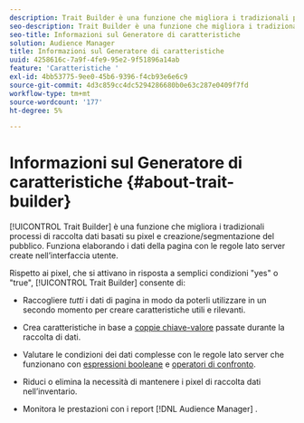```yaml
---
description: Trait Builder è una funzione che migliora i tradizionali processi di raccolta dati basati su pixel e creazione/segmentazione del pubblico. Funziona elaborando i dati della pagina con le regole lato server create nell’interfaccia utente.
seo-description: Trait Builder è una funzione che migliora i tradizionali processi di raccolta dati basati su pixel e creazione/segmentazione del pubblico. Funziona elaborando i dati della pagina con le regole lato server create nell’interfaccia utente.
seo-title: Informazioni sul Generatore di caratteristiche
solution: Audience Manager
title: Informazioni sul Generatore di caratteristiche
uuid: 4258616c-7a9f-4fe9-95e2-9f51896a14ab
feature: 'Caratteristiche '
exl-id: 4bb53775-9ee0-45b6-9396-f4cb93e6e6c9
source-git-commit: 4d3c859cc4dc5294286680b0e63c287e0409f7fd
workflow-type: tm+mt
source-wordcount: '177'
ht-degree: 5%

---
```


# Informazioni sul Generatore di caratteristiche {#about-trait-builder}

[!UICONTROL Trait Builder] è una funzione che migliora i tradizionali processi di raccolta dati basati su pixel e creazione/segmentazione del pubblico. Funziona elaborando i dati della pagina con le regole lato server create nell’interfaccia utente.

<!-- c_tb_about.xml -->

Rispetto ai pixel, che si attivano in risposta a semplici condizioni &quot;yes&quot; o &quot;true&quot;, [!UICONTROL Trait Builder] consente di:

* Raccogliere *tutti* i dati di pagina in modo da poterli utilizzare in un secondo momento per creare caratteristiche utili e rilevanti.
* Crea caratteristiche in base a [coppie chiave-valore](../../reference/key-value-pairs-explained.md) passate durante la raccolta di dati.
* Valutare le condizioni dei dati complesse con le regole lato server che funzionano con [espressioni booleane](../../reference/boolean-expressions-tsb.md) e [operatori di confronto](../../features/traits/trait-comparison-operators.md).

* Riduci o elimina la necessità di mantenere i pixel di raccolta dati nell’inventario.
* Monitora le prestazioni con i report [!DNL Audience Manager] .
